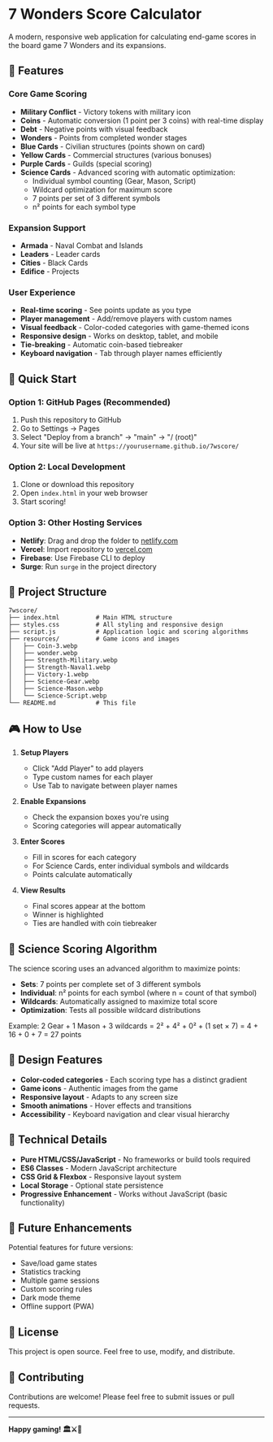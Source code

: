 # 7 Wonders Score Calculator

A modern, responsive web application for calculating end-game scores in the board game 7 Wonders and its expansions.

## 🎯 Features

### Core Game Scoring
- **Military Conflict** - Victory tokens with military icon
- **Coins** - Automatic conversion (1 point per 3 coins) with real-time display
- **Debt** - Negative points with visual feedback
- **Wonders** - Points from completed wonder stages
- **Blue Cards** - Civilian structures (points shown on card)
- **Yellow Cards** - Commercial structures (various bonuses)
- **Purple Cards** - Guilds (special scoring)
- **Science Cards** - Advanced scoring with automatic optimization:
  - Individual symbol counting (Gear, Mason, Script)
  - Wildcard optimization for maximum score
  - 7 points per set of 3 different symbols
  - n² points for each symbol type

### Expansion Support
- **Armada** - Naval Combat and Islands
- **Leaders** - Leader cards
- **Cities** - Black Cards
- **Edifice** - Projects

### User Experience
- **Real-time scoring** - See points update as you type
- **Player management** - Add/remove players with custom names
- **Visual feedback** - Color-coded categories with game-themed icons
- **Responsive design** - Works on desktop, tablet, and mobile
- **Tie-breaking** - Automatic coin-based tiebreaker
- **Keyboard navigation** - Tab through player names efficiently

## 🚀 Quick Start

### Option 1: GitHub Pages (Recommended)
1. Push this repository to GitHub
2. Go to Settings → Pages
3. Select "Deploy from a branch" → "main" → "/ (root)"
4. Your site will be live at `https://yourusername.github.io/7wscore/`

### Option 2: Local Development
1. Clone or download this repository
2. Open `index.html` in your web browser
3. Start scoring!

### Option 3: Other Hosting Services
- **Netlify**: Drag and drop the folder to [netlify.com](https://netlify.com)
- **Vercel**: Import repository to [vercel.com](https://vercel.com)
- **Firebase**: Use Firebase CLI to deploy
- **Surge**: Run `surge` in the project directory

## 📁 Project Structure

```
7wscore/
├── index.html          # Main HTML structure
├── styles.css          # All styling and responsive design
├── script.js           # Application logic and scoring algorithms
├── resources/          # Game icons and images
│   ├── Coin-3.webp
│   ├── wonder.webp
│   ├── Strength-Military.webp
│   ├── Strength-Naval1.webp
│   ├── Victory-1.webp
│   ├── Science-Gear.webp
│   ├── Science-Mason.webp
│   └── Science-Script.webp
└── README.md           # This file
```

## 🎮 How to Use

1. **Setup Players**
   - Click "Add Player" to add players
   - Type custom names for each player
   - Use Tab to navigate between player names

2. **Enable Expansions**
   - Check the expansion boxes you're using
   - Scoring categories will appear automatically

3. **Enter Scores**
   - Fill in scores for each category
   - For Science Cards, enter individual symbols and wildcards
   - Points calculate automatically

4. **View Results**
   - Final scores appear at the bottom
   - Winner is highlighted
   - Ties are handled with coin tiebreaker

## 🧮 Science Scoring Algorithm

The science scoring uses an advanced algorithm to maximize points:

- **Sets**: 7 points per complete set of 3 different symbols
- **Individual**: n² points for each symbol (where n = count of that symbol)
- **Wildcards**: Automatically assigned to maximize total score
- **Optimization**: Tests all possible wildcard distributions

Example: 2 Gear + 1 Mason + 3 wildcards = 2² + 4² + 0² + (1 set × 7) = 4 + 16 + 0 + 7 = 27 points

## 🎨 Design Features

- **Color-coded categories** - Each scoring type has a distinct gradient
- **Game icons** - Authentic images from the game
- **Responsive layout** - Adapts to any screen size
- **Smooth animations** - Hover effects and transitions
- **Accessibility** - Keyboard navigation and clear visual hierarchy

## 🔧 Technical Details

- **Pure HTML/CSS/JavaScript** - No frameworks or build tools required
- **ES6 Classes** - Modern JavaScript architecture
- **CSS Grid & Flexbox** - Responsive layout system
- **Local Storage** - Optional state persistence
- **Progressive Enhancement** - Works without JavaScript (basic functionality)

## 🌟 Future Enhancements

Potential features for future versions:
- Save/load game states
- Statistics tracking
- Multiple game sessions
- Custom scoring rules
- Dark mode theme
- Offline support (PWA)

## 📝 License

This project is open source. Feel free to use, modify, and distribute.

## 🤝 Contributing

Contributions are welcome! Please feel free to submit issues or pull requests.

---

**Happy gaming! 🏛️⚔️🔬**
